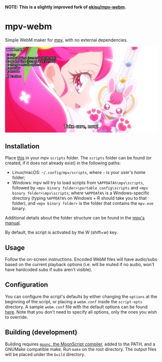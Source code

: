 **NOTE: This is a slightly improved fork of [ekisu/mpv-webm](https://github.com/ekisu/mpv-webm).**

# mpv-webm
Simple WebM maker for [mpv][mpv], with no external dependencies.

![sample](/img/sample.jpg)

## Installation
Place [this][build] in your mpv `scripts` folder. The `scripts` folder can be found (or created, if it does not already exist) in the following paths:
- Linux/macOS: `~/.config/mpv/scripts`, where `~` is your user's home folder;
- Windows: mpv will try to load scripts from `%APPDATA%\mpv\scripts`, followed by `<mpv binary folder>\portable_config\scripts` and `<mpv binary folder>\mpv\scripts`; where `%APPDATA%` is a Windows-specific directory (typing `%APPDATA%` on Windows + R should take you to that folder), and `<mpv binary folder>` is the folder that contains the `mpv.exe` binary.

Additional details about the folder structure can be found in the [mpv's manual][file locations].

By default, the script is activated by the W (shift+w) key.

## Usage
Follow the on-screen instructions. Encoded WebM files will have audio/subs based on the current playback options (i.e. will be muted if no audio, won't have hardcoded subs if subs aren't visible).

## Configuration
You can configure the script's defaults by either changing the `options` at the beginning of the script, or placing a `webm.conf` inside the `script-opts` directory. A sample `webm.conf` file with the default options can be found [here][conf]. Note that you don't need to specify all options, only the ones you wish to override.

## Building (development)
Building requires [`moonc`, the MoonScript compiler][moonscript], added to the PATH, and a GNUMake compatible make. Run `make` on the root directory. The output files will be placed under the `build` directory.

[build]: https://github.com/ekisu/mpv-webm/releases/download/latest/webm.lua
[file locations]: https://mpv.io/manual/master/#files
[conf]: https://github.com/ekisu/mpv-webm/releases/download/latest/webm.conf
[mpv]: http://mpv.io
[moonscript]: http://moonscript.org
